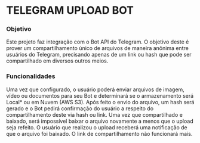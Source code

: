 # TELEGRAM UPLOAD BOT

### Objetivo
  Este projeto faz integração com o Bot API do Telegram. O objetivo deste é prover um compartilhamento único de arquivos de maneira anônima entre usuários do Telegram, precisando apenas de um link ou hash que pode ser compartilhado em diversos outros meios.
  
 ### Funcionalidades
  Uma vez que configurado, o usuário poderá enviar arquivos de imagem, vídeo ou documentos para seu Bot e determinará se o armazenamento será Local* ou em Nuvem (AWS S3).
   Após feito o envio do arquivo, um hash será gerado e o Bot pedirá confirmação do usuário a respeito do compartilhamento deste via hash ou link. Uma vez que compartilhado e baixado, será impossível baixar o arquivo novamente a menos que o upload seja refeito. 
   O usuário que realizou o upload receberá uma notificação de que o arquivo foi baixado. O link de compartilhamento não funcionará mais.
